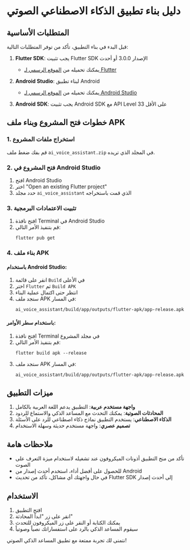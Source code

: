 # دليل بناء تطبيق الذكاء الاصطناعي الصوتي

## المتطلبات الأساسية

قبل البدء في بناء التطبيق، تأكد من توفر المتطلبات التالية:

1. **Flutter SDK**: يجب تثبيت Flutter SDK الإصدار 3.0.0 أو أحدث
   - يمكنك تحميله من [الموقع الرسمي لـ Flutter](https://flutter.dev/docs/get-started/install)

2. **Android Studio**: لبناء تطبيق Android
   - يمكنك تحميله من [الموقع الرسمي لـ Android Studio](https://developer.android.com/studio)

3. **Android SDK**: يجب تثبيت Android SDK مع API Level 33 على الأقل

## خطوات فتح المشروع وبناء ملف APK

### 1. استخراج ملفات المشروع

قم بفك ضغط ملف `ai_voice_assistant.zip` في المجلد الذي تريده.

### 2. فتح المشروع في Android Studio

1. افتح Android Studio
2. اختر "Open an existing Flutter project"
3. حدد مجلد `ai_voice_assistant` الذي قمت باستخراجه

### 3. تثبيت الاعتمادات البرمجية

1. افتح نافذة Terminal في Android Studio
2. قم بتنفيذ الأمر التالي:
   ```
   flutter pub get
   ```

### 4. بناء ملف APK

#### باستخدام Android Studio:

1. انقر على قائمة `Build` في الأعلى
2. اختر `Flutter` ثم `Build APK`
3. انتظر حتى اكتمال عملية البناء
4. ستجد ملف APK في المسار:
   ```
   ai_voice_assistant/build/app/outputs/flutter-apk/app-release.apk
   ```

#### باستخدام سطر الأوامر:

1. افتح نافذة Terminal في مجلد المشروع
2. قم بتنفيذ الأمر التالي:
   ```
   flutter build apk --release
   ```
3. ستجد ملف APK في المسار:
   ```
   ai_voice_assistant/build/app/outputs/flutter-apk/app-release.apk
   ```

## ميزات التطبيق

1. **واجهة مستخدم عربية**: التطبيق يدعم اللغة العربية بالكامل
2. **المحادثات الصوتية**: يمكنك التحدث مع المساعد الذكي والاستماع للردود
3. **الذكاء الاصطناعي**: يستخدم التطبيق نماذج ذكاء اصطناعي للرد على الأسئلة
4. **تصميم عصري**: واجهة مستخدم حديثة وسهلة الاستخدام

## ملاحظات هامة

- تأكد من منح التطبيق أذونات الميكروفون عند تشغيله لاستخدام ميزة التعرف على الصوت
- للحصول على أفضل أداء، استخدم أحدث إصدار من Android
- في حال واجهتك أي مشاكل، تأكد من تحديث Flutter SDK إلى أحدث إصدار

## الاستخدام

1. افتح التطبيق
2. انقر على زر "ابدأ المحادثة"
3. يمكنك الكتابة أو النقر على زر الميكروفون للتحدث
4. سيقوم المساعد الذكي بالرد على استفساراتك نصياً وصوتياً

نتمنى لك تجربة ممتعة مع تطبيق المساعد الذكي الصوتي!
